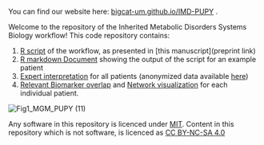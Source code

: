 You can find our website here: [bigcat-um.github.io/IMD-PUPY](https://bigcat-um.github.io/IMD-PUPY/) .

Welcome to the repository of the Inherited Metabolic Disorders Systems Biology workflow!
This code repository contains:
1. [R script](Scripts/Workflow_IMD_PUPY.Rmd) of the workflow, as presented in [this manuscript](preprint link)
2. [R markdown Document](Scripts/Workflow_IMD_PUPY.html) showing the output of the script for an example patient
3. [Expert interpretation](Expert_interpretation) for all patients (anonymized data available [here](Data/Data_PuPyMS_QTOF_KV_BIGCAT.csv))
4. [Relevant Biomarker overlap](Images) and [Network visualization](Cytoscape_networks) for each individual patient.

![Fig1_MGM_PUPY (11)](https://user-images.githubusercontent.com/26277832/153711469-05bb71f2-6003-4d84-85f0-52eb49ed540f.jpg)

Any software in this repository is licenced under [MIT](/LICENSE). Content in this repository which is not software, is licenced as [CC BY-NC-SA 4.0](https://creativecommons.org/licenses/by-nc-sa/4.0/)